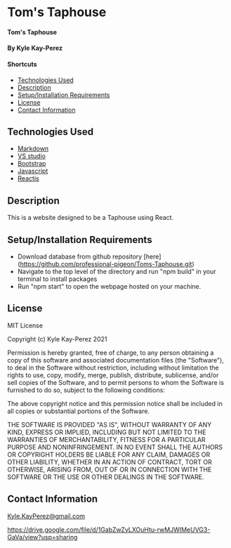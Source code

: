# Tom's Taphouse

#### Tom's Taphouse

#### By Kyle Kay-Perez

#### Shortcuts
- [Technologies Used](#technologies-used)
- [Description](#description)
- [Setup/Installation Requirements](#setup/installation-requirements)
- [License](#license)
- [Contact Information](#contact-information)

## Technologies Used

* [Markdown](https://www.markdownguide.org/)
* [VS studio](https://code.visualstudio.com/)
* [Bootstrap](https://getbootstrap.com/)
* [Javascript](https://www.javascript.com/)
* [Reactjs](https://reactjs.org/)

## Description

This is a website designed to be a Taphouse using React.

## Setup/Installation Requirements


* Download database from github repository [here] (https://github.com/professional-pigeon/Toms-Taphouse.git)
* Navigate to the top level of the directory and run "npm build" in your terminal to install packages
* Run "npm start" to open the webpage hosted on your machine. 

## License

MIT License

Copyright (c) Kyle Kay-Perez 2021

Permission is hereby granted, free of charge, to any person obtaining a copy of this software and associated documentation files (the "Software"), to deal in the Software without restriction, including without limitation the rights to use, copy, modify, merge, publish, distribute, sublicense, and/or sell copies of the Software, and to permit persons to whom the Software is furnished to do so, subject to the following conditions:

The above copyright notice and this permission notice shall be included in all copies or substantial portions of the Software.

THE SOFTWARE IS PROVIDED "AS IS", WITHOUT WARRANTY OF ANY KIND, EXPRESS OR IMPLIED, INCLUDING BUT NOT LIMITED TO THE WARRANTIES OF MERCHANTABILITY, FITNESS FOR A PARTICULAR PURPOSE AND NONINFRINGEMENT. IN NO EVENT SHALL THE AUTHORS OR COPYRIGHT HOLDERS BE LIABLE FOR ANY CLAIM, DAMAGES OR OTHER LIABILITY, WHETHER IN AN ACTION OF CONTRACT, TORT OR OTHERWISE, ARISING FROM, OUT OF OR IN CONNECTION WITH THE SOFTWARE OR THE USE OR OTHER DEALINGS IN THE SOFTWARE.

## Contact Information

Kyle.KayPerez@gmail.com

https://drive.google.com/file/d/1GabZwZyLXOuHtu-rwMJWIMeUVG3-GaVa/view?usp=sharing